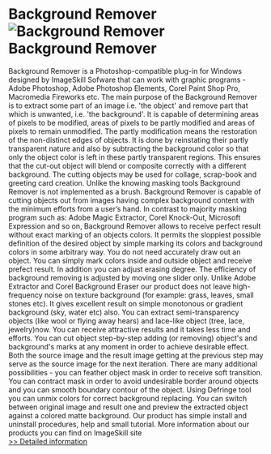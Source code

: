 # Background Remover<br />![Background Remover](https://mycommerce.akamaized.net/api/pimages/P300064602/BIG/300064602.JPG)<br />Background Remover
Background Remover is a Photoshop-compatible plug-in for Windows designed by ImageSkill Sofware that can work with graphic programs - Adobe Photoshop, Adobe Photoshop Elements, Corel Paint Shop Pro, Macromedia Fireworks etc.
The main purpose of the Background Remover is to extract some part of an image i.e. 'the object' and remove part that which is unwanted, i.e. 'the background'. It is capable of determining areas of pixels to be modified, areas of pixels to be partly modified and areas of pixels to remain unmodified. The partly modification means the restoration of the non-distinct edges of objects. It is done by reinstating their partly transparent nature and also by subtracting the background color so that only the object color is left in these partly transparent regions. This ensures that the cut-out object will blend or composite correctly with a different background. The cutting objects may be used for collage, scrap-book and greeting card creation.
Unlike the knowing masking tools Background Remover is not implemented as a brush.
Background Remover is capable of cutting objects out from images having complex background content with the minimum efforts from a user’s hand. In contrast to majority masking program such as: Adobe Magic Extractor, Corel Knock-Out, Microsoft Expression and so on, Background Remover allows to receive perfect result without exact marking of an objects colors. It permits the sloppiest possible definition of the desired object by simple marking its colors and background colors in some arbitrary way. You do not need accurately draw out an object. You can simply mark colors inside and outside object and receive prefect result. In addition you can adjust erasing degree. The efficiency of background removing is adjusted by moving one slider only. Unlike Adobe Extractor and Corel Background Eraser our product does not leave high-frequency noise on texture background (for example: grass, leaves, small stones etc). It gives excellent result on simple monotonous or gradient background (sky, water etc) also. You can extract semi-transparency objects (like wool or flying away hears) and lace-like object (tree, lace, jewelry)now. You can receive attractive results and it takes less time and efforts.
You can cut object step-by-step adding (or removing) object's and background's marks at any moment in order to achieve desirable effect. Both the source image and the result image getting at the previous step may serve as the source image for the next iteration.
There are many additional possibilities - you can feather object mask in order to receive soft transition. You can contract mask in order to avoid undesirable border around objects and you can smooth boundary contour of the object. Using Defringe tool you can unmix colors for correct background replacing.
You can switch between original image and result one and preview the extracted object against a colored matte background.
Our product has simple install and uninstall procedures, help and small tutorial. More information about our products you can find on ImageSkill site<br />[>> Detailed information](https://secure.shareit.com/shareit/product.html?productid=300064602&affiliateid=200057808)